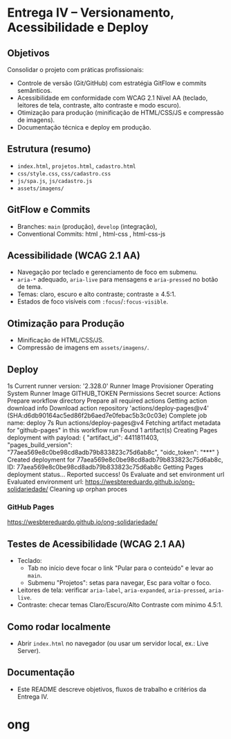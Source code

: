 # Entrega IV – Versionamento, Acessibilidade e Deploy

## Objetivos
Consolidar o projeto com práticas profissionais:
- Controle de versão (Git/GitHub) com estratégia GitFlow e commits semânticos.
- Acessibilidade em conformidade com WCAG 2.1 Nível AA (teclado, leitores de tela, contraste, alto contraste e modo escuro).
- Otimização para produção (minificação de HTML/CSS/JS e compressão de imagens).
- Documentação técnica e deploy em produção.

## Estrutura (resumo)
- `index.html`, `projetos.html`, `cadastro.html`
- `css/style.css`, `css/cadastro.css`
- `js/spa.js`, `js/cadastro.js`
- `assets/imagens/`

## GitFlow e Commits
- Branches: `main` (produção), `develop` (integração), 
- Conventional Commits: html , html-css , html-css-js 

## Acessibilidade (WCAG 2.1 AA)
- Navegação por teclado e gerenciamento de foco em submenu.
- `aria-*` adequado, `aria-live` para mensagens e `aria-pressed` no botão de tema.
- Temas: claro, escuro e alto contraste; contraste ≥ 4.5:1.
- Estados de foco visíveis com `:focus`/`:focus-visible`.

## Otimização para Produção
- Minificação de HTML/CSS/JS.
- Compressão de imagens em `assets/imagens/`.

## Deploy
1s
Current runner version: '2.328.0'
Runner Image Provisioner
Operating System
Runner Image
GITHUB_TOKEN Permissions
Secret source: Actions
Prepare workflow directory
Prepare all required actions
Getting action download info
Download action repository 'actions/deploy-pages@v4' (SHA:d6db90164ac5ed86f2b6aed7e0febac5b3c0c03e)
Complete job name: deploy
7s
Run actions/deploy-pages@v4
Fetching artifact metadata for "github-pages" in this workflow run
Found 1 artifact(s)
Creating Pages deployment with payload:
{
	"artifact_id": 4411811403,
	"pages_build_version": "77aea569e8c0be98cd8adb79b833823c75d6ab8c",
	"oidc_token": "***"
}
Created deployment for 77aea569e8c0be98cd8adb79b833823c75d6ab8c, ID: 77aea569e8c0be98cd8adb79b833823c75d6ab8c
Getting Pages deployment status...
Reported success!
0s
Evaluate and set environment url
Evaluated environment url: https://wesbtereduardo.github.io/ong-solidariedade/
Cleaning up orphan proces

### GitHub Pages
https://wesbtereduardo.github.io/ong-solidariedade/

## Testes de Acessibilidade (WCAG 2.1 AA)
- Teclado:
  - Tab no início deve focar o link "Pular para o conteúdo" e levar ao `main`.
  - Submenu "Projetos": setas para navegar, Esc para voltar o foco.
- Leitores de tela: verificar `aria-label`, `aria-expanded`, `aria-pressed`, `aria-live`.
- Contraste: checar temas Claro/Escuro/Alto Contraste com mínimo 4.5:1.

## Como rodar localmente
- Abrir `index.html` no navegador (ou usar um servidor local, ex.: Live Server).
## Documentação
- Este README descreve objetivos, fluxos de trabalho e critérios da Entrega IV.
# ong
